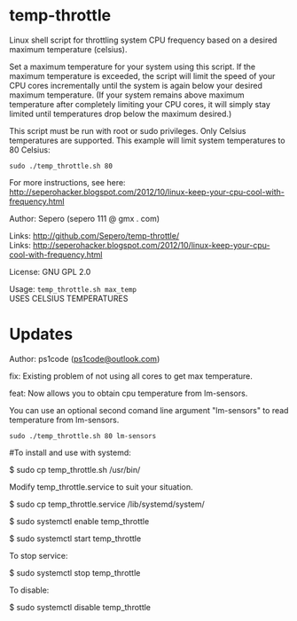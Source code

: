 temp-throttle
=============

Linux shell script for throttling system CPU frequency based on a desired maximum temperature (celsius).

Set a maximum temperature for your system using this script. If the maximum temperature is exceeded, the script will limit the speed of your CPU cores incrementally until the system is again below your desired maximum temperature. (If your system remains above maximum temperature after completely limiting your CPU cores, it will simply stay limited until temperatures drop below the maximum desired.)


This script must be run with root or sudo privileges. Only Celsius temperatures are supported. This example will limit system temperatures to 80 Celsius:

    sudo ./temp_throttle.sh 80


For more instructions, see here:  
http://seperohacker.blogspot.com/2012/10/linux-keep-your-cpu-cool-with-frequency.html


Author: Sepero (sepero 111 @ gmx . com)

Links: http://github.com/Sepero/temp-throttle/  
Links: http://seperohacker.blogspot.com/2012/10/linux-keep-your-cpu-cool-with-frequency.html  

License: GNU GPL 2.0

Usage: `temp_throttle.sh max_temp`  
USES CELSIUS TEMPERATURES 

Updates
=======

Author: ps1code (ps1code@outlook.com)

fix:  Existing problem of not using all cores to get max temperature. 

feat:  Now allows you to obtain cpu temperature from lm-sensors.

You can use an optional second comand line argument "lm-sensors" to read
temperature from lm-sensors.

	sudo ./temp_throttle.sh 80 lm-sensors

#To install and use with systemd:


$ sudo cp temp_throttle.sh /usr/bin/

Modify temp_throttle.service to suit your situation.

$ sudo cp temp_throttle.service /lib/systemd/system/

$ sudo systemctl enable temp_throttle

$ sudo systemctl start temp_throttle

To stop service:

$ sudo systemctl stop temp_throttle

To disable:

$ sudo systemctl disable temp_throttle
